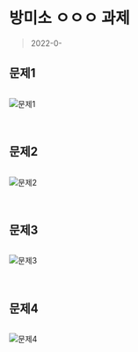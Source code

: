 # 방미소 ㅇㅇㅇ 과제

> 2022-0-

## 문제1

```javascript

```

![문제1](.png)


&nbsp;


## 문제2

```javascript

```

![문제2](.png)


&nbsp;


## 문제3

```javascript

```

![문제3](.png)


&nbsp;


## 문제4

```javascript

```

![문제4](.png)